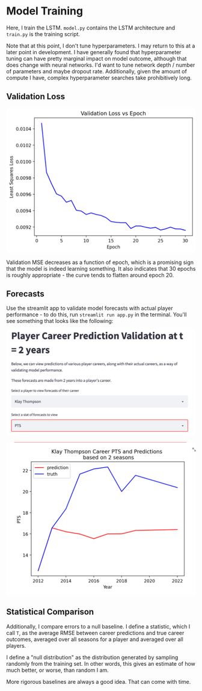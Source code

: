 # Model Training 

Here, I train the LSTM. `model.py` contains the LSTM architecture
and `train.py` is the training script. 

Note that at this point, I don't tune hyperparameters. I may 
return to this at a later point in development. I have generally
found that hyperparameter tuning can have pretty marginal impact
on model outcome, although that does change with neural networks. I'd
want to tune network depth / number of parameters and maybe dropout rate. Additionally,
given the amount of compute I have, complex hyperparameter
searches take prohibitively long. 


## Validation Loss 
![alt text](validation_loss.png)

Validation MSE decreases as a function of epoch, which 
is a promising sign that the model is indeed learning something. 
It also indicates that 30 epochs is roughly appropriate - 
the curve tends to flatten around epoch 20.


## Forecasts

Use the streamlit app to validate model forecasts with
actual player performance - to do this, run 
`streamlit run app.py` in the terminal. You'll see something
that looks like the following:

![alt text](app_layout.png)

![alt text](klay_pts.png)


## Statistical Comparison

Additionally, I compare errors to a null baseline. I define a statistic, which I call
`T`, as the average RMSE between career predictions and true career 
outcomes, averaged over all seasons for a player and averaged over 
all players. 

I define a "null distribution" as the distribution generated 
by sampling randomly from the training set. In other words,
this gives an estimate of how much better, or worse, 
than random I am. 

More rigorous baselines are always a good idea. That can come with time. 

